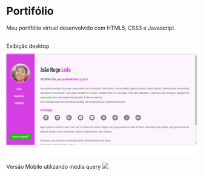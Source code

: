 <h1>Portifólio</h1>
 
<p>
  Meu portifólio virtual desenvolvido com HTML5, CSS3 e Javascript.
</p>

<br />
<span>Exibição desktop</span>
<img src="./Portifolio/pictures/portifolio.png" />

<span>Versão Mobile utilizando media query</span>
<img src="./Portifolio/pictutres/protifolioMobile.png" />